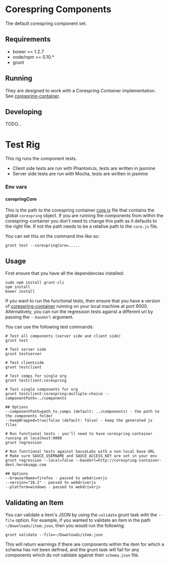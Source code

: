 # Corespring Components

The default corespring component set.

## Requirements

* bower >= 1.2.7
* node/npm >= 0.10.*
* grunt

## Running

They are designed to work with a Corespring Container implementation.
See [corespring-container](https://github.com/corespring/corespring-container).


## Developing

TODO...

# Test Rig

This rig runs the component tests.

* Client side tests are run with PhantomJs, tests are written in jasmine
* Server side tests are run with Mocha, tests are written in jasmine

### Env vars

#### corepringCore
This is the path to the corespring container [core.js](https://github.com/corespring/corespring-container/blob/master/modules/container-client/src/main/resources/container-client/js/corespring/core.js) file that contains the global `corespring` object. If you are running the components from within the corespring-container you don't need to change this path as it defaults to the right file. If not the path needs to be a relative path to the `core.js` file.

You can set this on the command line like so: 

    grunt test --corespringCore=.....

## Usage

First ensure that you have all the dependencies installed:
    
    sudo npm install grunt-cli
    npm install
    bower install


If you want to run the functional tests, then ensure that you have a version of
[corespring-container](https://github.com/corespring/corespring-container) running on your local machine at port 9000.
Alternatively, you can run the regression tests against a different url by passing the `--baseUrl` argument.
    
You can use the following test commands:

    # Test all components (server side and client side)
    grunt test

    # Test server side
    grunt testserver

    # Test clientside
    grunt testclient

    # Test comps for single org
    grunt testclient:corespring

    # Test single components for org
    grunt testclient:corespring:multiple-choice --componentPath=../components

    ## Options
    --componentPath=path_to_comps (default: ../components) - the path to the components folder
    --keepWrapped=true|false (default: false) - keep the generated js files

    # Run functional tests - you'll need to have corespring-container running at localhost:9000
    grunt regression

    # Run functional tests against SauceLabs with a non-local base URL
    # Make sure SAUCE_USERNAME and SAUCE_ACCESS_KEY are set in your env  
    grunt regression --local=false --baseUrl=http://corespring-container-devt.herokuapp.com
    
    ## Options
    --browserName=firefox - passed to webdriverjs
    --version="10.2" - passed to webdriverjs
    --platform=windows - passed to webdriverjs

## Validating an Item

You can validate a item's JSON by using the `validate` grunt task with the `--file` option. For example, if you wanted
to validate an item in the path `~/Downloads/item.json`, then you would run the following:

    grunt validate --file=~/Downloads/item.json

This will return warnings if there are components within the item for which a schema has not been defined, and the
grunt task will fail for any components which do not validate against their `schema.json` file.
